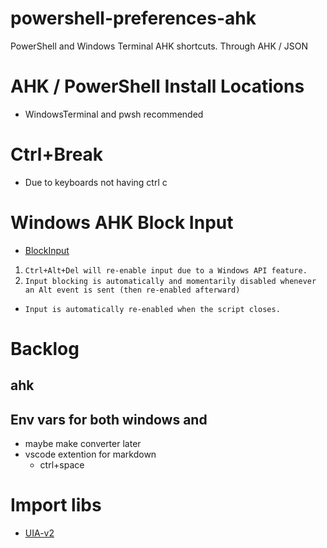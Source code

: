 # powershell-preferences-ahk
PowerShell and Windows Terminal AHK shortcuts. Through AHK / JSON

# AHK / PowerShell Install Locations
* WindowsTerminal and pwsh recommended


# Ctrl+Break
* Due to keyboards not having ctrl c

# Windows AHK Block Input
* [BlockInput](https://www.autohotkey.com/docs/v1/lib/BlockInput.htm)
1. `Ctrl+Alt+Del will re-enable input due to a Windows API feature.`
2. `Input blocking is automatically and momentarily disabled whenever an Alt event is sent (then re-enabled afterward)`
* `Input is automatically re-enabled when the script closes.`


# Backlog
## ahk
## Env vars for both windows and 
* maybe make converter later
* vscode extention for markdown
    * ctrl+space


# Import libs
* [UIA-v2](https://github.com/Descolada/UIA-v2)
